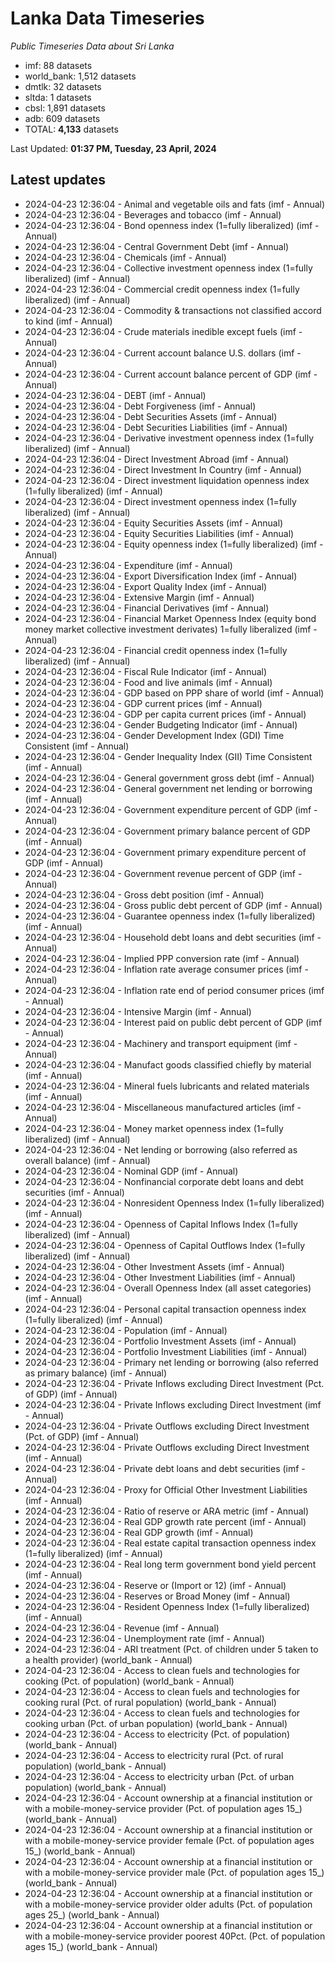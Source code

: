 # Lanka Data Timeseries
*Public Timeseries Data about Sri Lanka*

* imf: 88 datasets
* world_bank: 1,512 datasets
* dmtlk: 32 datasets
* sltda: 1 datasets
* cbsl: 1,891 datasets
* adb: 609 datasets
* TOTAL: **4,133** datasets

Last Updated: **01:37 PM, Tuesday, 23 April, 2024**

## Latest updates

* 2024-04-23 12:36:04 - Animal and vegetable oils and fats (imf - Annual)
* 2024-04-23 12:36:04 - Beverages and tobacco (imf - Annual)
* 2024-04-23 12:36:04 - Bond openness index (1=fully liberalized) (imf - Annual)
* 2024-04-23 12:36:04 - Central Government Debt (imf - Annual)
* 2024-04-23 12:36:04 - Chemicals (imf - Annual)
* 2024-04-23 12:36:04 - Collective investment openness index (1=fully liberalized) (imf - Annual)
* 2024-04-23 12:36:04 - Commercial credit openness index (1=fully liberalized) (imf - Annual)
* 2024-04-23 12:36:04 - Commodity & transactions not classified accord to kind (imf - Annual)
* 2024-04-23 12:36:04 - Crude materials inedible except fuels (imf - Annual)
* 2024-04-23 12:36:04 - Current account balance U.S. dollars (imf - Annual)
* 2024-04-23 12:36:04 - Current account balance percent of GDP (imf - Annual)
* 2024-04-23 12:36:04 - DEBT (imf - Annual)
* 2024-04-23 12:36:04 - Debt Forgiveness (imf - Annual)
* 2024-04-23 12:36:04 - Debt Securities Assets (imf - Annual)
* 2024-04-23 12:36:04 - Debt Securities Liabilities (imf - Annual)
* 2024-04-23 12:36:04 - Derivative investment openness index (1=fully liberalized) (imf - Annual)
* 2024-04-23 12:36:04 - Direct Investment Abroad (imf - Annual)
* 2024-04-23 12:36:04 - Direct Investment In Country (imf - Annual)
* 2024-04-23 12:36:04 - Direct investment liquidation openness index (1=fully liberalized) (imf - Annual)
* 2024-04-23 12:36:04 - Direct investment openness index (1=fully liberalized) (imf - Annual)
* 2024-04-23 12:36:04 - Equity Securities Assets (imf - Annual)
* 2024-04-23 12:36:04 - Equity Securities Liabilities (imf - Annual)
* 2024-04-23 12:36:04 - Equity openness index (1=fully liberalized) (imf - Annual)
* 2024-04-23 12:36:04 - Expenditure (imf - Annual)
* 2024-04-23 12:36:04 - Export Diversification Index (imf - Annual)
* 2024-04-23 12:36:04 - Export Quality Index (imf - Annual)
* 2024-04-23 12:36:04 - Extensive Margin (imf - Annual)
* 2024-04-23 12:36:04 - Financial Derivatives (imf - Annual)
* 2024-04-23 12:36:04 - Financial Market Openness Index (equity bond money market collective investment derivates) 1=fully liberalized (imf - Annual)
* 2024-04-23 12:36:04 - Financial credit openness index (1=fully liberalized) (imf - Annual)
* 2024-04-23 12:36:04 - Fiscal Rule Indicator (imf - Annual)
* 2024-04-23 12:36:04 - Food and live animals (imf - Annual)
* 2024-04-23 12:36:04 - GDP based on PPP share of world (imf - Annual)
* 2024-04-23 12:36:04 - GDP current prices (imf - Annual)
* 2024-04-23 12:36:04 - GDP per capita current prices (imf - Annual)
* 2024-04-23 12:36:04 - Gender Budgeting Indicator (imf - Annual)
* 2024-04-23 12:36:04 - Gender Development Index (GDI) Time Consistent (imf - Annual)
* 2024-04-23 12:36:04 - Gender Inequality Index (GII) Time Consistent (imf - Annual)
* 2024-04-23 12:36:04 - General government gross debt (imf - Annual)
* 2024-04-23 12:36:04 - General government net lending or borrowing (imf - Annual)
* 2024-04-23 12:36:04 - Government expenditure percent of GDP (imf - Annual)
* 2024-04-23 12:36:04 - Government primary balance percent of GDP (imf - Annual)
* 2024-04-23 12:36:04 - Government primary expenditure percent of GDP (imf - Annual)
* 2024-04-23 12:36:04 - Government revenue percent of GDP (imf - Annual)
* 2024-04-23 12:36:04 - Gross debt position (imf - Annual)
* 2024-04-23 12:36:04 - Gross public debt percent of GDP (imf - Annual)
* 2024-04-23 12:36:04 - Guarantee openness index (1=fully liberalized) (imf - Annual)
* 2024-04-23 12:36:04 - Household debt loans and debt securities (imf - Annual)
* 2024-04-23 12:36:04 - Implied PPP conversion rate (imf - Annual)
* 2024-04-23 12:36:04 - Inflation rate average consumer prices (imf - Annual)
* 2024-04-23 12:36:04 - Inflation rate end of period consumer prices (imf - Annual)
* 2024-04-23 12:36:04 - Intensive Margin (imf - Annual)
* 2024-04-23 12:36:04 - Interest paid on public debt percent of GDP (imf - Annual)
* 2024-04-23 12:36:04 - Machinery and transport equipment (imf - Annual)
* 2024-04-23 12:36:04 - Manufact goods classified chiefly by material (imf - Annual)
* 2024-04-23 12:36:04 - Mineral fuels lubricants and related materials (imf - Annual)
* 2024-04-23 12:36:04 - Miscellaneous manufactured articles (imf - Annual)
* 2024-04-23 12:36:04 - Money market openness index (1=fully liberalized) (imf - Annual)
* 2024-04-23 12:36:04 - Net lending or borrowing (also referred as overall balance) (imf - Annual)
* 2024-04-23 12:36:04 - Nominal GDP (imf - Annual)
* 2024-04-23 12:36:04 - Nonfinancial corporate debt loans and debt securities (imf - Annual)
* 2024-04-23 12:36:04 - Nonresident Openness Index (1=fully liberalized) (imf - Annual)
* 2024-04-23 12:36:04 - Openness of Capital Inflows Index (1=fully liberalized) (imf - Annual)
* 2024-04-23 12:36:04 - Openness of Capital Outflows Index (1=fully liberalized) (imf - Annual)
* 2024-04-23 12:36:04 - Other Investment Assets (imf - Annual)
* 2024-04-23 12:36:04 - Other Investment Liabilities (imf - Annual)
* 2024-04-23 12:36:04 - Overall Openness Index (all asset categories) (imf - Annual)
* 2024-04-23 12:36:04 - Personal capital transaction openness index (1=fully liberalized) (imf - Annual)
* 2024-04-23 12:36:04 - Population (imf - Annual)
* 2024-04-23 12:36:04 - Portfolio Investment Assets (imf - Annual)
* 2024-04-23 12:36:04 - Portfolio Investment Liabilities (imf - Annual)
* 2024-04-23 12:36:04 - Primary net lending or borrowing (also referred as primary balance) (imf - Annual)
* 2024-04-23 12:36:04 - Private Inflows excluding Direct Investment (Pct. of GDP) (imf - Annual)
* 2024-04-23 12:36:04 - Private Inflows excluding Direct Investment (imf - Annual)
* 2024-04-23 12:36:04 - Private Outflows excluding Direct Investment (Pct. of GDP) (imf - Annual)
* 2024-04-23 12:36:04 - Private Outflows excluding Direct Investment (imf - Annual)
* 2024-04-23 12:36:04 - Private debt loans and debt securities (imf - Annual)
* 2024-04-23 12:36:04 - Proxy for Official Other Investment Liabilities (imf - Annual)
* 2024-04-23 12:36:04 - Ratio of reserve or ARA metric (imf - Annual)
* 2024-04-23 12:36:04 - Real GDP growth rate percent (imf - Annual)
* 2024-04-23 12:36:04 - Real GDP growth (imf - Annual)
* 2024-04-23 12:36:04 - Real estate capital transaction openness index (1=fully liberalized) (imf - Annual)
* 2024-04-23 12:36:04 - Real long term government bond yield percent (imf - Annual)
* 2024-04-23 12:36:04 - Reserve or (Import or 12) (imf - Annual)
* 2024-04-23 12:36:04 - Reserves or Broad Money (imf - Annual)
* 2024-04-23 12:36:04 - Resident Openness Index (1=fully liberalized) (imf - Annual)
* 2024-04-23 12:36:04 - Revenue (imf - Annual)
* 2024-04-23 12:36:04 - Unemployment rate (imf - Annual)
* 2024-04-23 12:36:04 - ARI treatment (Pct. of children under 5 taken to a health provider) (world_bank - Annual)
* 2024-04-23 12:36:04 - Access to clean fuels and technologies for cooking (Pct. of population) (world_bank - Annual)
* 2024-04-23 12:36:04 - Access to clean fuels and technologies for cooking rural (Pct. of rural population) (world_bank - Annual)
* 2024-04-23 12:36:04 - Access to clean fuels and technologies for cooking urban (Pct. of urban population) (world_bank - Annual)
* 2024-04-23 12:36:04 - Access to electricity (Pct. of population) (world_bank - Annual)
* 2024-04-23 12:36:04 - Access to electricity rural (Pct. of rural population) (world_bank - Annual)
* 2024-04-23 12:36:04 - Access to electricity urban (Pct. of urban population) (world_bank - Annual)
* 2024-04-23 12:36:04 - Account ownership at a financial institution or with a mobile-money-service provider (Pct. of population ages 15_) (world_bank - Annual)
* 2024-04-23 12:36:04 - Account ownership at a financial institution or with a mobile-money-service provider female (Pct. of population ages 15_) (world_bank - Annual)
* 2024-04-23 12:36:04 - Account ownership at a financial institution or with a mobile-money-service provider male (Pct. of population ages 15_) (world_bank - Annual)
* 2024-04-23 12:36:04 - Account ownership at a financial institution or with a mobile-money-service provider older adults (Pct. of population ages 25_) (world_bank - Annual)
* 2024-04-23 12:36:04 - Account ownership at a financial institution or with a mobile-money-service provider poorest 40Pct. (Pct. of population ages 15_) (world_bank - Annual)